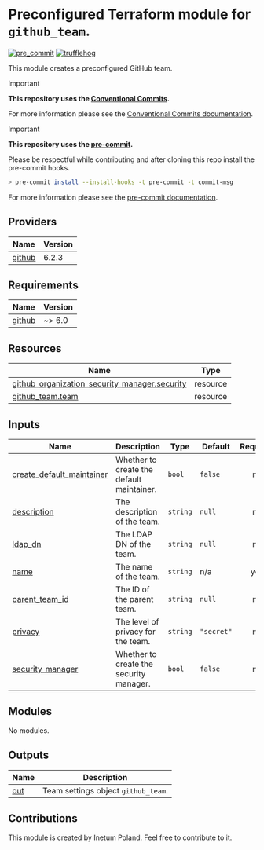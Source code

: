 # Preconfigured Terraform module for `github_team`.

[![pre_commit](https://github.com/Inetum-Poland/tf-module-github-team/actions/workflows/pre_commit.yml/badge.svg)](https://github.com/Inetum-Poland/tf-module-github-team/actions/workflows/pre_commit.yml) [![trufflehog](https://github.com/Inetum-Poland/tf-module-github-team/actions/workflows/trufflehog.yaml/badge.svg)](https://github.com/Inetum-Poland/tf-module-github-team/actions/workflows/trufflehog.yaml)

This module creates a preconfigured GitHub team.

> [!IMPORTANT]
> __This repository uses the [Conventional Commits](https://www.conventionalcommits.org/).__
>
> For more information please see the [Conventional Commits documentation](https://www.conventionalcommits.org/en/v1.0.0/#summary).

> [!IMPORTANT]
> __This repository uses the [pre-commit](https://pre-commit.com/).__
>
> Please be respectful while contributing and after cloning this repo install the pre-commit hooks.
> ```bash
> > pre-commit install --install-hooks -t pre-commit -t commit-msg
> ```
> For more information please see the [pre-commit documentation](https://pre-commit.com/).

<!-- BEGIN_AUTOMATED_TF_DOCS_BLOCK -->
## Providers

| Name | Version |
|------|---------|
| <a name="provider_github"></a> [github](#provider\_github) | 6.2.3 |

## Requirements

| Name | Version |
|------|---------|
| <a name="requirement_github"></a> [github](#requirement\_github) | ~> 6.0 |

## Resources

| Name | Type |
|------|------|
| [github_organization_security_manager.security](https://registry.terraform.io/providers/integrations/github/latest/docs/resources/organization_security_manager) | resource |
| [github_team.team](https://registry.terraform.io/providers/integrations/github/latest/docs/resources/team) | resource |

## Inputs

| Name | Description | Type | Default | Required |
|------|-------------|------|---------|:--------:|
| <a name="input_create_default_maintainer"></a> [create\_default\_maintainer](#input\_create\_default\_maintainer) | Whether to create the default maintainer. | `bool` | `false` | no |
| <a name="input_description"></a> [description](#input\_description) | The description of the team. | `string` | `null` | no |
| <a name="input_ldap_dn"></a> [ldap\_dn](#input\_ldap\_dn) | The LDAP DN of the team. | `string` | `null` | no |
| <a name="input_name"></a> [name](#input\_name) | The name of the team. | `string` | n/a | yes |
| <a name="input_parent_team_id"></a> [parent\_team\_id](#input\_parent\_team\_id) | The ID of the parent team. | `string` | `null` | no |
| <a name="input_privacy"></a> [privacy](#input\_privacy) | The level of privacy for the team. | `string` | `"secret"` | no |
| <a name="input_security_manager"></a> [security\_manager](#input\_security\_manager) | Whether to create the security manager. | `bool` | `false` | no |

## Modules

No modules.

## Outputs

| Name | Description |
|------|-------------|
| <a name="output_out"></a> [out](#output\_out) | Team settings object `github_team`. |
<!-- END_AUTOMATED_TF_DOCS_BLOCK -->

## Contributions

This module is created by Inetum Poland. Feel free to contribute to it.
